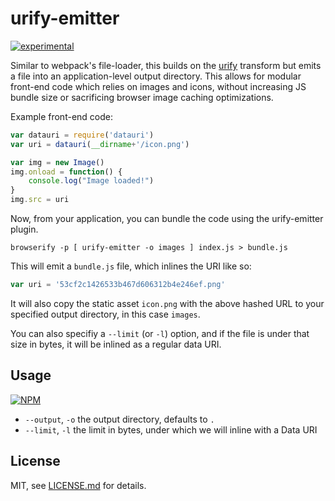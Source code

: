 # urify-emitter

[![experimental](http://badges.github.io/stability-badges/dist/experimental.svg)](http://github.com/badges/stability-badges)

Similar to webpack's file-loader, this builds on the [urify](https://www.npmjs.org/package/urify) transform but emits a file into an application-level output directory. This allows for modular front-end code which relies on images and icons, without increasing JS bundle size or sacrificing browser image caching optimizations. 

Example front-end code:  

```js
var datauri = require('datauri')
var uri = datauri(__dirname+'/icon.png')

var img = new Image()
img.onload = function() {
	console.log("Image loaded!")
}
img.src = uri
```

Now, from your application, you can bundle the code using the urify-emitter plugin.


```browserify -p [ urify-emitter -o images ] index.js > bundle.js```

This will emit a `bundle.js` file, which inlines the URI like so:  

```js
var uri = '53cf2c1426533b467d606312b4e246ef.png'
```

It will also copy the static asset `icon.png` with the above hashed URL to your specified output directory, in this case `images`. 

You can also specifiy a `--limit` (or `-l`) option, and if the file is under that size in bytes, it will be inlined as a regular data URI.

## Usage

[![NPM](https://nodei.co/npm/urify-emitter.png)](https://nodei.co/npm/urify-emitter/)

- `--output`, `-o` the output directory, defaults to `.`
- `--limit`, `-l` the limit in bytes, under which we will inline with a Data URI

## License

MIT, see [LICENSE.md](http://github.com/mattdesl/urify-emitter/blob/master/LICENSE.md) for details.
